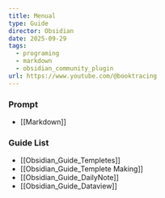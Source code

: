 ```yaml
---
title: Menual
type: Guide
director: Obsidian
date: 2025-09-29
tags:
  - programing
  - markdown
  - obsidian_community_plugin
url: https://www.youtube.com/@booktracing
---
```

### Prompt
- [[Markdown]]
### Guide List
- [[Obsidian_Guide_Templetes]]
- [[Obsidian_Guide_Templete Making]]
- [[Obsidian_Guide_DailyNote]]
- [[Obsidian_Guide_Dataview]]

